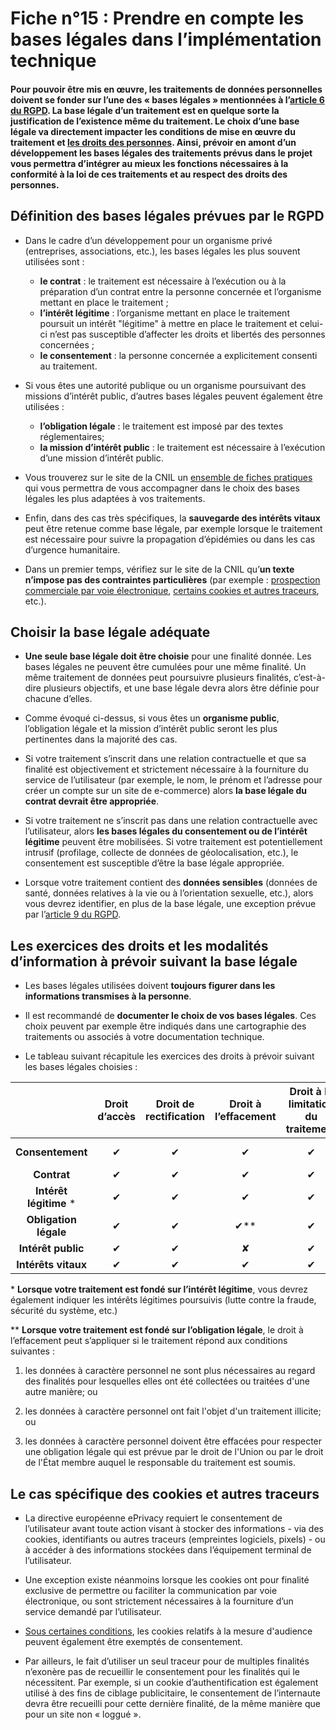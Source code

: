 # Fiche n°15 : Prendre en compte les bases légales dans l’implémentation technique

#### Pour pouvoir être mis en œuvre, les traitements de données personnelles doivent se fonder sur l’une des « bases légales » mentionnées à l’[article 6 du RGPD](https://www.cnil.fr/fr/reglement-europeen-protection-donnees/chapitre2#Article6). La base légale d’un traitement est en quelque sorte la justification de l’existence même du traitement. Le choix d’une base légale va directement impacter les conditions de mise en œuvre du traitement et [les droits des personnes](#Fiche_n°13_:_Préparer_l’exercice_des_droits_des_personnes). Ainsi, prévoir en amont d’un développement les bases légales des traitements prévus dans le projet vous permettra d’intégrer au mieux les fonctions nécessaires à la conformité à la loi de ces traitements et au respect des droits des personnes.

## Définition des bases légales prévues par le RGPD

* Dans le cadre d’un développement pour un organisme privé (entreprises, associations, etc.), les bases légales les plus souvent utilisées sont :
    * **le contrat** : le traitement est nécessaire à l’exécution ou à la préparation d’un contrat entre la personne concernée et l’organisme mettant en place le traitement ;
    * **l’intérêt légitime** : l’organisme mettant en place le traitement poursuit un intérêt "légitime" à mettre en place le traitement et celui-ci n’est pas susceptible d’affecter les droits et libertés des personnes concernées ;
    * **le consentement** : la personne concernée a explicitement consenti au traitement.

* Si vous êtes une autorité publique ou un organisme poursuivant des missions d’intérêt public, d’autres bases légales peuvent également être utilisées :
    * **l’obligation légale** : le traitement est imposé par des textes réglementaires;
    * **la mission d’intérêt public** : le traitement est nécessaire à l’exécution d’une mission d’intérêt public.

* Vous trouverez sur le site de la CNIL un [ensemble de fiches pratiques](https://www.cnil.fr/fr/les-bases-legales) qui vous permettra de vous accompagner dans le choix des bases légales les plus adaptées à vos traitements.

* Enfin, dans des cas très spécifiques, la **sauvegarde des intérêts vitaux** peut être retenue comme base légale, par exemple lorsque le traitement est nécessaire pour suivre la propagation d’épidémies ou dans les cas d’urgence humanitaire.

* Dans un premier temps, vérifiez sur le site de la CNIL qu’**un texte n’impose pas des contraintes particulières** (par exemple : [prospection commerciale par voie électronique](https://www.cnil.fr/fr/la-prospection-commerciale-par-courrier-electronique), [certains cookies et autres traceurs](https://www.cnil.fr/fr/site-web-cookies-et-autres-traceurs), etc.).

## Choisir la base légale adéquate

* **Une seule base légale doit être choisie** pour une finalité donnée. Les bases légales ne peuvent être cumulées pour une même finalité. Un même traitement de données peut poursuivre plusieurs finalités, c’est-à-dire plusieurs objectifs, et une base légale devra alors être définie pour chacune d’elles.

* Comme évoqué ci-dessus, si vous êtes un **organisme public**, l’obligation légale et la mission d’intérêt public seront les plus pertinentes dans la majorité des cas.

* Si votre traitement s’inscrit dans une relation contractuelle et que sa finalité est objectivement et strictement nécessaire à la fourniture du service de l’utilisateur (par exemple, le nom, le prénom et l’adresse pour créer un compte sur un site de e-commerce) alors **la base légale du contrat devrait être appropriée**.

* Si votre traitement ne s’inscrit pas dans une relation contractuelle avec l’utilisateur, alors **les bases légales du consentement ou de l’intérêt légitime** peuvent être mobilisées. Si votre traitement est potentiellement intrusif (profilage, collecte de données de géolocalisation, etc.), le consentement est susceptible d’être la base légale appropriée.

* Lorsque votre traitement contient des **données sensibles** (données de santé, données relatives à la vie ou à l’orientation sexuelle, etc.), alors vous devrez identifier, en plus de la base légale, une exception prévue par l’[article 9 du RGPD](https://www.cnil.fr/fr/reglement-europeen-protection-donnees/chapitre2#Article9).

## Les exercices des droits et les modalités d’information à prévoir suivant la base légale

* Les bases légales utilisées doivent **toujours figurer dans les informations transmises à la personne**.

* Il est recommandé de **documenter le choix de vos bases légales**. Ces choix peuvent par exemple être indiqués dans une cartographie des traitements ou associés à votre documentation technique.

* Le tableau suivant récapitule les exercices des droits à prévoir suivant les bases légales choisies :

|                       | Droit d’accès | Droit de rectification | Droit à l’effacement | Droit à la limitation du traitement | Droit à la portabilité | Droit d’opposition          |
|:---------------------:|:-------------:|:----------------------:|:--------------------:|:-----------------------------------:|:----------------------:|:---------------------------:|
| **Consentement**      | ✔             | ✔                      | ✔                    | ✔                                   | ✔                      | **retrait du consentement** |
| **Contrat**           | ✔             | ✔                      | ✔                    | ✔                                   | ✔                      | ✘                           |
| **Intérêt légitime** *  | ✔             | ✔                      | ✔                    | ✔                                   | ✘                      | ✔                           |
| **Obligation légale** | ✔             | ✔                      | ✔**                  | ✔                                   | ✘                      | ✘                           |
| **Intérêt public**    | ✔             | ✔                      | ✘                    | ✔                                   | ✘                      | ✔                           |
| **Intérêts vitaux**   | ✔             | ✔                      | ✔                    | ✔                                   | ✘                      | ✘                           |

\* **Lorsque votre traitement est fondé sur l’intérêt légitime**, vous devrez également indiquer les intérêts légitimes poursuivis (lutte contre la fraude, sécurité du système, etc.)

\** **Lorsque votre traitement est fondé sur l’obligation légale**, le droit à l’effacement peut s’appliquer si le traitement répond aux conditions suivantes :

1. les données à caractère personnel ne sont plus nécessaires au regard des finalités pour lesquelles elles ont été collectées ou traitées d'une autre manière; ou

2. les données à caractère personnel ont fait l'objet d'un traitement illicite; ou

3. les données à caractère personnel doivent être effacées pour respecter une obligation légale qui est prévue par le droit de l'Union ou par le droit de l'État membre auquel le responsable du traitement est soumis.

## Le cas spécifique des cookies et autres traceurs

* La directive européenne ePrivacy requiert le consentement de l’utilisateur avant toute action visant à stocker des informations - via des cookies, identifiants ou autres traceurs (empreintes logiciels, pixels) - ou à accéder à des informations stockées dans l’équipement terminal de l’utilisateur.

* Une exception existe néanmoins lorsque les cookies ont pour finalité exclusive de permettre ou faciliter la communication par voie électronique, ou sont strictement nécessaires à la fourniture d’un service demandé par l’utilisateur.

* [Sous certaines conditions](#Fiche_n°16_:_Mesurer_la_fréquentation_de_vos_sites_web_et_de_vos_applications), les cookies relatifs à la mesure d'audience peuvent également être exemptés de consentement. 

* Par ailleurs, le fait d’utiliser un seul traceur pour de multiples finalités n’exonère pas de recueillir le consentement pour les finalités qui le nécessitent. Par exemple, si un cookie d’authentification est également utilisé à des fins de ciblage publicitaire, le consentement de l’internaute devra être recueilli pour cette dernière finalité, de la même manière que pour un site non « loggué ».
